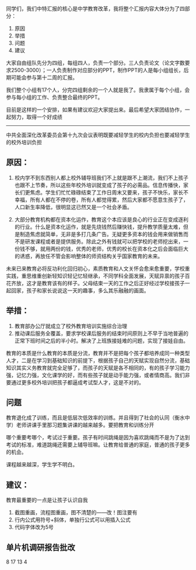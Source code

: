 同学们，我们中特汇报的核心是中学教育改革，我将整个汇报内容大体分为了四部分：
1. 原因
2. 举措
3. 问题
4. 建议

大家自由组队先分为四组，每组四人，负责一个部分。三人负责论文（论文字数要求2500-3000）；一人负责制作对应部分的PPT，制作PPT的人是每小组组长，后期可能会参与第十二周的汇报。

我们整个小组有17个人，分完四组剩余的一个人就是我了。我隶属于每个小组，会参与每小组的工作、负责整合最终的PPT。

目前是这样的一个安排，如果有建议欢迎大家提出来。最后希望大家团结协作，一起努力，取得一个好成绩
____

中共全面深化改革委员会第十九次会议表明既要减轻学生的校内负担也要减轻学生的校外培训负担

## 原因：
1. 校内学不到东西别人都上校外辅导班我们不上就是跟不上潮流，我们不上孩子也跟不上节奏，所以这些年校外培训就变成了孩子的必需品。信息传播快，家长们更焦虑。学生们忙忙碌碌结束了工作日周末又要来，孩子不快乐，家长不幸福，所有人都在不停的卷，所有人都觉得累，然后大家都不愿意生孩子了，人口新生率降低，很明显这已然又是一个社会矛盾。

2. 大部分教育机构都在资本化运作，教育这个本应该是良心的行业正在变成逐利的行业。什么是资本化运作，就是先烧钱然后赚快钱，提升教学质量太难，但是制造焦虑就简单，无非是多打几条广告。无疑更多资本的钱会用来做销售而不是研发课程或者是提供服务。除此之外有钱就可以把学校的老师挖出来，一份钱不够，就用两份的钱，优秀的老师，优秀的校长在资本化之后会面临巨大的诱惑，再放任不管会影响整体的师资结构关乎国家教育的未来。

未来已来教育必将反功利化回归初心，素质教育和人文关怀会愈来愈重要，学校重实践，重思维重创新轻知识轻记忆轻继承，不同学科全面发展，天赋异禀的孩子百花齐放，这才是教育该有的样子。父母结束一天的工作之后正好经过学校接孩子一起回家，孩子和家长说说这一天的趣事，多么其乐融融的画面。

## 举措：
1. 教育部办公厅就成立了校外教育培训实施综合治理
2. 推动课后服务全覆盖，要求学校课后服务的结束时间原则上不早于当地普遍的正常下班时间之后的半小时。解决了上班族接娃难的问题，实现了接娃自由。

教育的本质是什么教育的本质是分流，教育并不是把每个孩子都培养成同一种类型人才，二是在学习到基础知识的前提下，根据孩子自己的天赋实现自然分流，基础知识其实义务教育就完全足够了，而孩子的天赋是各不相同的，有的孩子学习能力强，记忆力强，文化课学的好，而有些孩子就是动手能力强，或者情商高。我们非要通过更多校外培训把孩子都逼成考试型人才，这是不对的。
## 问题
教育退化成了训练，而且是低层次低效率的训练。并且得到了社会的认同（衡水中学）老师讲课手里那习题集讲课的越来越多。要把教育和训练分开

哪个重要考哪个，考试过于重要。孩子有时间跳绳是因为喜欢跳绳而不是为了达到考试的标准，难道跳绳还需要上辅导班嘛。让教育给普通的家庭，普通的孩子更多的机会。

课程越来越深，学生学不明白。
## 建议：
教育最重要的一点是让孩子认识自我

1. 截图重画，流程图重画，图不清楚的——改！图注要有
2. 行内公式用符号+斜体，单独行公式可以用插入公式
3. 代码字体改为5号

## 单片机调研报告批改
8
17
13
4